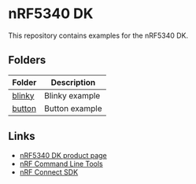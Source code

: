 # nRF5340 DK

This repository contains examples for the nRF5340 DK.

## Folders

| Folder              | Description    |
| ------------------- | -------------- |
| [blinky](./blinky/) | Blinky example |
| [button](./button/) | Button example |

## Links

- [nRF5340 DK product page](https://www.nordicsemi.com/Products/Development-hardware/nRF5340-DK)
- [nRF Command Line Tools](https://www.nordicsemi.com/Products/Development-tools/nRF-Command-Line-Tools)
- [nRF Connect SDK](https://www.nordicsemi.com/Software-and-tools/Software/nRF-Connect-SDK)